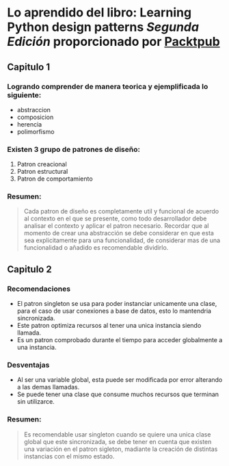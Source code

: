 # Lo aprendido del libro: **Learning Python design patterns *Segunda Edición*** proporcionado por [Packtpub](https://www.packtpub.com)

## Capitulo 1

### Logrando comprender de manera teorica y ejemplificada lo siguiente:
* abstraccion
* composicion
* herencia
* polimorfismo

### Existen 3 grupo de patrones de diseño:
1. Patron creacional
2. Patron estructural
3. Patron de comportamiento

### Resumen:
> Cada patron de diseño es completamente util y funcional de acuerdo al contexto en el que se presente, como todo desarrollador debe analisar el contexto y aplicar el patron necesario. Recordar que al momento de crear una abstracción se debe considerar en que esta sea explicitamente para una funcionalidad, de considerar mas de una funcionalidad o añadido es recomendable dividirlo.

## Capitulo 2

### Recomendaciones
- El patron singleton se usa para poder instanciar unicamente una clase, para el caso de usar conexiones a base de datos, esto lo mantendria sincronizada.
- Este patron optimiza recursos al tener una unica instancia siendo llamada.
- Es un patron comprobado durante el tiempo para acceder globalmente a una instancia.

### Desventajas
- Al ser una variable global, esta puede ser modificada por error alterando a las demas llamadas.
- Se puede tener una clase que consume muchos recursos que terminan sin utilizarce.

### Resumen:
> Es recomendable usar singleton cuando se quiere una unica clase global que este sincronizada, se debe tener en cuenta que existen una variación en el patron sigleton, madiante la creación de distintas instancias con el mismo estado.